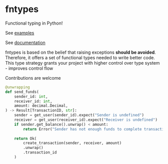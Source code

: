# fntypes

Functional typing in Python!

See [examples](/examples/)

See [documentation](/docs/index.md)

fntypes is based on the belief that raising exceptions **should be avoided**. Therefore, it offers a set of functional types needed to write better code. This type strategy grants your project with higher control over type system - improves control flow

Contributions are welcome


```python
@unwrapping
def send_funds(
    sender_id: int, 
    receiver_id: int, 
    amount: decimal.Decimal,
) -> Result[TransactionID, str]:
    sender = get_user(sender_id).expect("Sender is undefined")
    receiver = get_user(receiver_id).expect("Receiver is undefined")
    if sender.get_balance().unwrap() < amount:
        return Error("Sender has not enough funds to complete transaction")
    
    return Ok(
        create_transaction(sender, receiver, amount)
        .unwrap()
        .transaction_id
    )
```